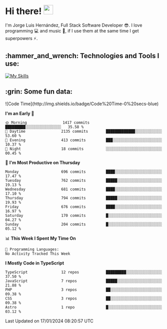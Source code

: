 <h1 align="left">
 <abc>
  <br>Hi there! <img src="https://user-images.githubusercontent.com/42378118/110234147-e3259600-7f4e-11eb-95be-0c4047144dea.gif" width="30"><br>
 </abc>
</h1>

I'm Jorge Luis Hernández, Full Stack Software Developer :sunglasses:. I love programming :computer: and music :musical_score:, if I use them at the same time I get superpowers :zap:. 


<h2 align="left">:hammer_and_wrench: Technologies and Tools I use:</h2>

[![My Skills](https://skillicons.dev/icons?i=js,ts,html,css,py,vue,react,next,nest,postgres,mysql)](https://skillicons.dev)

<h2 align="left">:grin: Some fun data:</h2>
<!--START_SECTION:waka-->
![Code Time](http://img.shields.io/badge/Code%20Time-0%20secs-blue)

**I'm an Early 🐤** 

```text
🌞 Morning                1417 commits        █████████░░░░░░░░░░░░░░░░   35.58 % 
🌆 Daytime                2135 commits        █████████████░░░░░░░░░░░░   53.60 % 
🌃 Evening                413 commits         ███░░░░░░░░░░░░░░░░░░░░░░   10.37 % 
🌙 Night                  18 commits          ░░░░░░░░░░░░░░░░░░░░░░░░░   00.45 % 
```
📅 **I'm Most Productive on Thursday** 

```text
Monday                   696 commits         ████░░░░░░░░░░░░░░░░░░░░░   17.47 % 
Tuesday                  762 commits         █████░░░░░░░░░░░░░░░░░░░░   19.13 % 
Wednesday                681 commits         ████░░░░░░░░░░░░░░░░░░░░░   17.10 % 
Thursday                 794 commits         █████░░░░░░░░░░░░░░░░░░░░   19.93 % 
Friday                   676 commits         ████░░░░░░░░░░░░░░░░░░░░░   16.97 % 
Saturday                 170 commits         █░░░░░░░░░░░░░░░░░░░░░░░░   04.27 % 
Sunday                   204 commits         █░░░░░░░░░░░░░░░░░░░░░░░░   05.12 % 
```


📊 **This Week I Spent My Time On** 

```text
💬 Programming Languages: 
No Activity Tracked This Week
```

**I Mostly Code in TypeScript** 

```text
TypeScript               12 repos            █████████░░░░░░░░░░░░░░░░   37.50 % 
JavaScript               7 repos             █████░░░░░░░░░░░░░░░░░░░░   21.88 % 
PHP                      3 repos             ██░░░░░░░░░░░░░░░░░░░░░░░   09.38 % 
CSS                      3 repos             ██░░░░░░░░░░░░░░░░░░░░░░░   09.38 % 
Astro                    1 repo              █░░░░░░░░░░░░░░░░░░░░░░░░   03.12 % 
```




 Last Updated on 17/01/2024 08:20:57 UTC
<!--END_SECTION:waka-->
